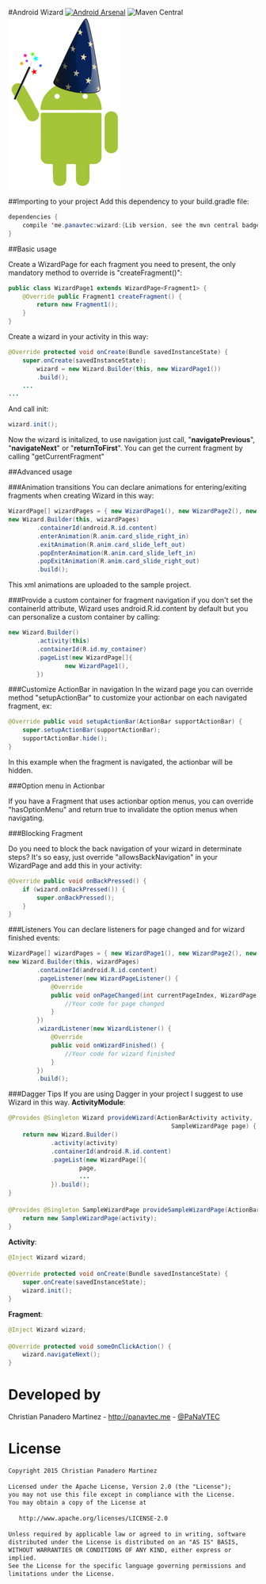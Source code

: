 #Android Wizard [![Android Arsenal](https://img.shields.io/badge/Android%20Arsenal-Android%20Wizard-green.svg?style=flat)](https://android-arsenal.com/details/1/1469) ![Maven Central](https://img.shields.io/maven-central/v/me.panavtec/wizard.svg)
![Logo](art/logo.png)


##Importing to your project
Add this dependency to your build.gradle file:

```java
dependencies {
    compile 'me.panavtec:wizard:{Lib version, see the mvn central badge}'
}
```
##Basic usage

Create a WizardPage for each fragment you need to present, the only mandatory method to override is "createFragment()":

```java
public class WizardPage1 extends WizardPage<Fragment1> {
    @Override public Fragment1 createFragment() {
        return new Fragment1();
    }
}
```

Create a wizard in your activity in this way:

```java
@Override protected void onCreate(Bundle savedInstanceState) {
    super.onCreate(savedInstanceState);
        wizard = new Wizard.Builder(this, new WizardPage1())
        .build();
    ...
...
```

And call init:

```java
wizard.init();
```

Now the wizard is initalized, to use navigation just call, "**navigatePrevious**", "**navigateNext**" or "**returnToFirst**". 
You can get the current fragment by calling "getCurrentFragment"

##Advanced usage

###Animation transitions
You can declare animations for entering/exiting fragments when creating Wizard in this way:

```java
WizardPage[] wizardPages = { new WizardPage1(), new WizardPage2(), new WizardPage3() };
new Wizard.Builder(this, wizardPages)
        .containerId(android.R.id.content)
        .enterAnimation(R.anim.card_slide_right_in)
        .exitAnimation(R.anim.card_slide_left_out)
        .popEnterAnimation(R.anim.card_slide_left_in)
        .popExitAnimation(R.anim.card_slide_right_out)
        .build();
```

This xml animations are uploaded to the sample project.


###Provide a custom container for fragment navigation
if you don't set the containerId attribute, Wizard uses android.R.id.content by default but you can personalize a custom container by calling:

```java
new Wizard.Builder()
        .activity(this)
        .containerId(R.id.my_container)
        .pageList(new WizardPage[]{
                new WizardPage1(),
        })

```

###Customize ActionBar in navigation
In the wizard page you can override method "setupActionBar" to customize your actionbar on each navigated fragment, ex:

```java
@Override public void setupActionBar(ActionBar supportActionBar) {
    super.setupActionBar(supportActionBar);
    supportActionBar.hide();
}
```

In this example when the fragment is navigated, the actionbar will be hidden. 

###Option menu in Actionbar

If you have a Fragment that uses actionbar option menus, you can override "hasOptionMenu" and return true to invalidate the option menus when navigating.

###Blocking Fragment

Do you need to block the back navigation of your wizard in determinate steps? It's so easy, just override "allowsBackNavigation" in your WizardPage and add this in your activity:

```java
@Override public void onBackPressed() {
    if (wizard.onBackPressed()) {
        super.onBackPressed();
    }
}
```
###Listeners
You can declare listeners for page changed and for wizard finished events:

```java
WizardPage[] wizardPages = { new WizardPage1(), new WizardPage2(), new WizardPage3() };
new Wizard.Builder(this, wizardPages)
        .containerId(android.R.id.content)
        .pageListener(new WizardPageListener() {
            @Override
            public void onPageChanged(int currentPageIndex, WizardPage page) {
                //Your code for page changed
            }
        })
        .wizardListener(new WizardListener() {
            @Override
            public void onWizardFinished() {
                //Your code for wizard finished
            }
        })
        .build();
```

###Dagger Tips
If you are using Dagger in your project I suggest to use Wizard in this way.
**ActivityModule**:

```java
@Provides @Singleton Wizard provideWizard(ActionBarActivity activity,
                                              SampleWizardPage page) {
    return new Wizard.Builder()
            .activity(activity)
            .containerId(android.R.id.content)
            .pageList(new WizardPage[]{
                    page,
                    ...
            }).build();
}
    
@Provides @Singleton SampleWizardPage provideSampleWizardPage(ActionBarActivity activity) {
    return new SampleWizardPage(activity);
}
```

**Activity**:

```java
@Inject Wizard wizard;

@Override protected void onCreate(Bundle savedInstanceState) {
    super.onCreate(savedInstanceState);
    wizard.init();
}
```

**Fragment**:

```java
@Inject Wizard wizard;

@Override protected void someOnClickAction() {
    wizard.navigateNext();
}
```

Developed by
============
Christian Panadero Martinez - <a href="http://panavtec.me">http://panavtec.me</a> - <a href="https://twitter.com/panavtec">@PaNaVTEC</a>

License
=======

    Copyright 2015 Christian Panadero Martinez

    Licensed under the Apache License, Version 2.0 (the "License");
    you may not use this file except in compliance with the License.
    You may obtain a copy of the License at

       http://www.apache.org/licenses/LICENSE-2.0

    Unless required by applicable law or agreed to in writing, software
    distributed under the License is distributed on an "AS IS" BASIS,
    WITHOUT WARRANTIES OR CONDITIONS OF ANY KIND, either express or implied.
    See the License for the specific language governing permissions and
    limitations under the License.
